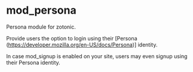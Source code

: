 mod_persona
===========

Persona module for zotonic.

Provide users the option to login using their [Persona (https://developer.mozilla.org/en-US/docs/Persona)] identity.

In case mod_signup is enabled on your site, users may even signup using their Persona identity.
